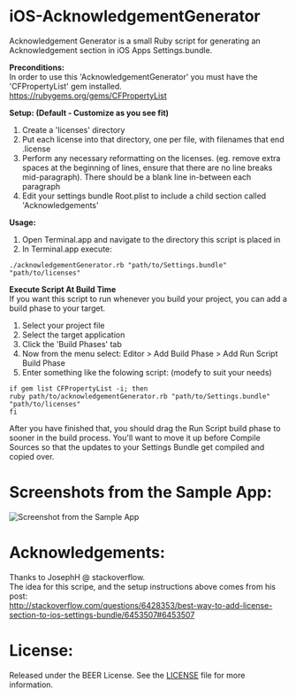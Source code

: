 iOS-AcknowledgementGenerator
============================

Acknowledgement Generator is a small Ruby script for generating an Acknowledgement section in iOS Apps Settings.bundle.

**Preconditions:**  
In order to use this 'AcknowledgementGenerator' you must have the 'CFPropertyList' gem installed.  
https://rubygems.org/gems/CFPropertyList

**Setup: (Default - Customize as you see fit)**  
1. Create a 'licenses' directory  
2. Put each license into that directory, one per file, with filenames that end .license  
3. Perform any necessary reformatting on the licenses. (eg. remove extra spaces at the beginning of lines, ensure that there are no line breaks mid-paragraph). There should be a blank line in-between each paragraph  
4. Edit your settings bundle Root.plist to include a child section called 'Acknowledgements'  

**Usage:**  
1. Open Terminal.app and navigate to the directory this script is placed in  
2. In Terminal.app execute:  

```
./acknowledgementGenerator.rb "path/to/Settings.bundle" "path/to/licenses"
```

**Execute Script At Build Time**  
If you want this script to run whenever you build your project, you can add a build phase to your target.  

1. Select your project file
2. Select the target application
3. Click the 'Build Phases' tab
4. Now from the menu select: Editor > Add Build Phase > Add Run Script Build Phase
5. Enter something like the folowing script: (modefy to suit your needs) 

```
if gem list CFPropertyList -i; then
ruby path/to/acknowledgementGenerator.rb "path/to/Settings.bundle" "path/to/licenses"
fi
```

After you have finished that, you should drag the Run Script build phase to sooner in the build process. You'll want to move it up before Compile Sources so that the updates to your Settings Bundle get compiled and copied over.


# Screenshots from the Sample App:
![Screenshot from the Sample App](https://raw.github.com/cvknage/iOS-AcknowledgementGenerator/master/SampleProject/SampleProject.png)


# Acknowledgements:
Thanks to JosephH @ stackoverflow.  
The idea for this scripe, and the setup instructions above comes from his post:  
http://stackoverflow.com/questions/6428353/best-way-to-add-license-section-to-ios-settings-bundle/6453507#6453507

# License:
Released under the BEER License. See the
[LICENSE](https://github.com/cvknage/iOS-AcknowledgementGenerator/blob/master/LICENSE)
file for more information.

